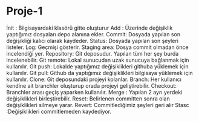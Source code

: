 # Proje-1
İnit : Bilgisayardaki klasörü gitte oluşturur
Add : Üzerinde değişiklik yaptığımız dosyaları depo alanına ekler.
Commit: Dosyada yapılan son değişikliği kalıcı olarak kaydeder.
Status: Dosyada yapılan son şeyleri listeler.
Log: Geçmişi gösterir.
Staging area: Dosya commit olmadan önce incelendiği yer.
Repository: Git deposudur. Yapılan tüm her şey burda incelenebilir.
Git remote: Lokal sunucudan uzak sunucuya bağlanmak için kullanılır.
Git push: Lokalde yaptığımız değişiklikleri githuba yüklemek için kullanılır.
Git pull: Github da yaptığımız değişiklikleri bilgisaya yüklemek için kullanılır.
Clone: Git deposundaki projeyi kolanlar.
Branch: Her kullanıcı kendine ait branchler oluşturup orada projeyi geliştirebilir.
Checkout: Branchler arası geçiş yaparken kullanılır.
Merge : Yapılan 2 ayrı yerdeki değişiklikleri birleştirebilir.
Reset: Belirlenen committen sonra olan değişiklikleri silmeye yarar.
Revert: Commitlediğimiz şeyleri geri alır 
Stasc :Değişiklikleri commitlemeden kaydediyor.


